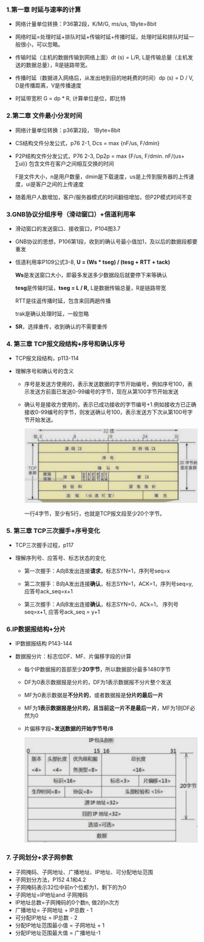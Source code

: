 ### 1.第一章 时延与速率的计算
- 网络计量单位转换：P36第2段，K/M/G, ms/us, 1Byte=8bit

- 网络时延=处理时延+排队时延+传输时延+传播时延，处理时延和排队时延一般很小，可以忽略。

- 传输时延（主机的数据传输到网络上面）dt (s) = L/R, L是传输总量（主机发送的数据总量），R是链路带宽。

- 传播时延（数据进入网络后，从发出地到目的地耗费的时间）dp (s) = D / V, D是传播距离，V是传播速度

- 时延带宽积 G = dp * R, 计算单位是位，即比特

  

### 2.第二章 文件最小分发时间

- 网络计量单位转换：p36第2段， 1Byte=8bit

- CS结构文件分发公式，p76 2-1, Dcs = max {nF/us, F/dmin}

- P2P结构文件分发公式，P76 2-3, Dp2p = max {F/us, F/dmin. nF/(us+ $\sum$ui)} 包含文件在客户之间相互交换的时间

  F是文件大小，n是用户数量，dmin是下载速度，us是上传到服务器的上传速度，ui是客户之间的上传速度

- 随着用户人数增加，客户/服务器模式的时间翻倍增加，但P2P模式时间不变



### 3.GNB协议分组序号（滑动窗口）+信道利用率

- 滑动窗口的发送窗口、接收窗口，P104图3.7

- GNB协议的思想，P106第1段，收到的确认号最小值加1，及以后的数据段都要重发

- 信道利用率P109公式3-8, **U = (Ws * tseg) / (tesg + RTT + tack)**

  **Ws**是发送窗口大小，即最多发送多少数据段后就要停下来等确认

  **tesg**是传输时延，**tseg = L / R,** L是数据传输总量，R是链路带宽

  RTT是往返传播时延，包含来回两趟传播

  trak是确认处理时延，一般忽略

  

- **SR**，选择重传，收到确认的不需要重传



### 4. 第三章 TCP报文段结构+序号和确认序号

- TCP报文段结构，p113-114

- 理解序号和确认号的含义

  - 序号是发送方使用的，表示发送数据的字节开始编号，例如序号100，表示发送方前面已发送0-99编号的字节，现在从第100字节开始发送

  - 确认号是接收方使用的，表示已成功接收的字节编号+1.例如接收方已正确接收0-99编号的字节，则发送确认号100，表示发送方下次从第100号字节开始发送。

    ![](https://raw.githubusercontent.com/Ihtml/images/master/img/20200823171957.png)

    一行4字节，至少有5行，也就是TCP报文段至少20个字节。



### 5. 第三章 TCP三次握手+序号变化

- TCP三次握手过程，p117

- 理解序列号、应答号、标志状态的变化

  - 第一次握手：A向B发出连接**请求**，标志SYN=1，序列号seq=x

  - 第二次握手：B向A发出连接**确认**，标志SYN=1，ACK=1，序列号seq=y, 应答号ack_seq=x+1

  - 第三次握手：A向B发出连接**确认**，标志SYN=0，ACk=1， 序列号seq=x+1, 应答号ack_seq = y+1




### 6.IP数据报结构+分片

- IP数据报结构 P143-144

- 数据报分片：标志位DF、MF、片偏移字段的计算

  - 每个IP数据报的首部至少**20字节**，所以数据部分最多1480字节

  - DF为0表示数据报是分片的，DF为1表示数据报不分片整个发送

  - MF为0表示数据是**不分片的**，或者数据报是**分片的最后一片**

  - MF为**1表示数据报是分片的，且当前这一片不是最后一片**，MF为1则DF必然为0

  - 片偏移字段=**发送数据的开始字节号/8**

    ![](https://raw.githubusercontent.com/Ihtml/images/master/img/20200823235552.png)



### 7. 子网划分+求子网参数

- 子网掩码、子网地址、广播地址、IP地址、可分配地址范围
- 子网划分方法，P152  4.1和4.2
- 子网掩码表示32位中前n个位都为1，剩下的为0
- 子网地址=IP地址and 子网掩码
- IP地址总数=子网掩码的0个数n, 做2的n次方
- 广播地址= 子网地址 + IP总数 - 1
- 可分配IP地址 = IP总数 - 2
- 分配IP地址范围最小值 = 子网地址 + 1
- 分配IP地址范围最大值 = 广播地址-1